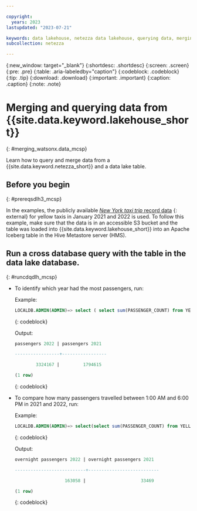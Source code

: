 ```yaml
---

copyright:
  years: 2023
lastupdated: "2023-07-21"

keywords: data lakehouse, netezza data lakehouse, querying data, merging data, netezza with watsonx.data
subcollection: netezza

---
```


{:new_window: target="_blank"}
{:shortdesc: .shortdesc}
{:screen: .screen}
{:pre: .pre}
{:table: .aria-labeledby="caption"}
{:codeblock: .codeblock}
{:tip: .tip}
{:download: .download}
{:important: .important}
{:caption: .caption}
{:note: .note}

# Merging and querying data from {{site.data.keyword.lakehouse_short}}
{: #merging_watsonx.data_mcsp}

Learn how to query and merge data from a {{site.data.keyword.netezza_short}} and a data lake table.

## Before you begin
{: #prereqsdlh3_mcsp}

In the examples, the publicly available [*New York taxi trip* record data](https://www.nyc.gov:443/site/tlc/about/tlc-trip-record-data.page) {: external} for yellow taxis in January 2021 and 2022 is used. To follow this example, make sure that the data is in an accessible S3 bucket and the table was loaded into {{site.data.keyword.lakehouse_short}} into an Apache Iceberg table in the Hive Metastore server (HMS).

## Run a cross database query with the table in the data lake database.
{: #runcdqdlh_mcsp}

- To identify which year had the most passengers, run:

   Example:

   ```sql
   LOCALDB.ADMIN(ADMIN)=> select ( select sum(PASSENGER_COUNT) from YELLOW_TAXI_JANUARY_2022_LOADED) as "passengers 2022",( select sum(PASSENGER_COUNT) from MYLAKE.TAXIDATA.YELLOW_TAXI_JANUARY_2021) as "passengers 2021";
   ```
   {: codeblock}

   Output:

   ```sql
   passengers 2022 | passengers 2021

   -----------------+-----------------

           3324167 |         1794615

   (1 row)
   ```
   {: codeblock}

- To compare how many passengers travelled between 1:00 AM and 6:00 PM in 2021 and 2022, run:

   Example:

   ```sql
   LOCALDB.ADMIN(ADMIN)=> select(select sum(PASSENGER_COUNT) from YELLOW_TAXI_JANUARY_2022_LOADED where TPEP_PICKUP_DATETIME::time > '1:00am' and TPEP_PICKUP_DATETIME::time < '6:00am') as "overnight passengers 2022", (select sum(PASSENGER_COUNT) from MYLAKE.TAXIDATA.YELLOW_TAXI_JANUARY_2021 where TPEP_PICKUP_DATETIME::time > '1:00am' and TPEP_PICKUP_DATETIME::time < '6:00am') as "overnight passengers 2021";
   ```
   {: codeblock}

   Output:

   ```sql
   overnight passengers 2022 | overnight passengers 2021

   ---------------------------+---------------------------

                      163058 |                     33469

   (1 row)
   ```
   {: codeblock}
